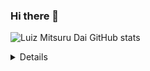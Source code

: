 ### Hi there 👋
![Luiz Mitsuru Dai GitHub stats](https://github-readme-stats.vercel.app/api?username=Luiz326&show_icons=true&theme=merko)
<Details>
  <a href="https://www.linkedin.com/in/luiz-mitsuru-dai-front-end/" target="_blank"><img align="center" src="https://cdn.jsdelivr.net/npm/simple-icons@3.0.1/icons/linkedin.svg" alt="Luiz Mitsuru Dai" height="50" width="40" /></a>
  
  
 
    <br>
  
  
  </Details>

  

<!--
**Luiz326/Luiz326** is a ✨ _special_ ✨ repository because its `README.md` (this file) appears on your GitHub profile.

Here are some ideas to get you started:

- 🔭 I’m currently working on ...
- 🌱 I’m currently learning ...
- 👯 I’m looking to collaborate on ...
- 🤔 I’m looking for help with ...
- 💬 Ask me about ...
- 📫 How to reach me: ...
- 😄 Pronouns: ...
- ⚡ Fun fact: ...
-->
